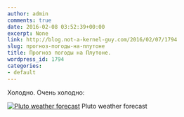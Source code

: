 ```yaml
---
author: admin
comments: true
date: 2016-02-08 03:52:39+00:00
excerpt: None
link: http://blog.not-a-kernel-guy.com/2016/02/07/1794
slug: прогноз-погоды-на-плутоне
title: Прогноз погоды на Плутоне.
wordpress_id: 1794
categories:
- default
---
```


Холодно. Очень холодно:

[![Pluto weather forecast](http://blog.not-a-kernel-guy.com/wp-content/uploads/2016/02/pluto_weather_forecast.jpg)](https://www.reddit.com/r/space/comments/44nkz8/pluto_weather_forecast/) Pluto weather forecast
